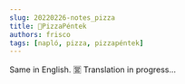 ```yaml
---
slug: 20220226-notes_pizza
title: 🍕PizzaPéntek
authors: frisco
tags: [napló, pizza, pizzapéntek]
---
```


Same in English.
🈺 Translation in progress...